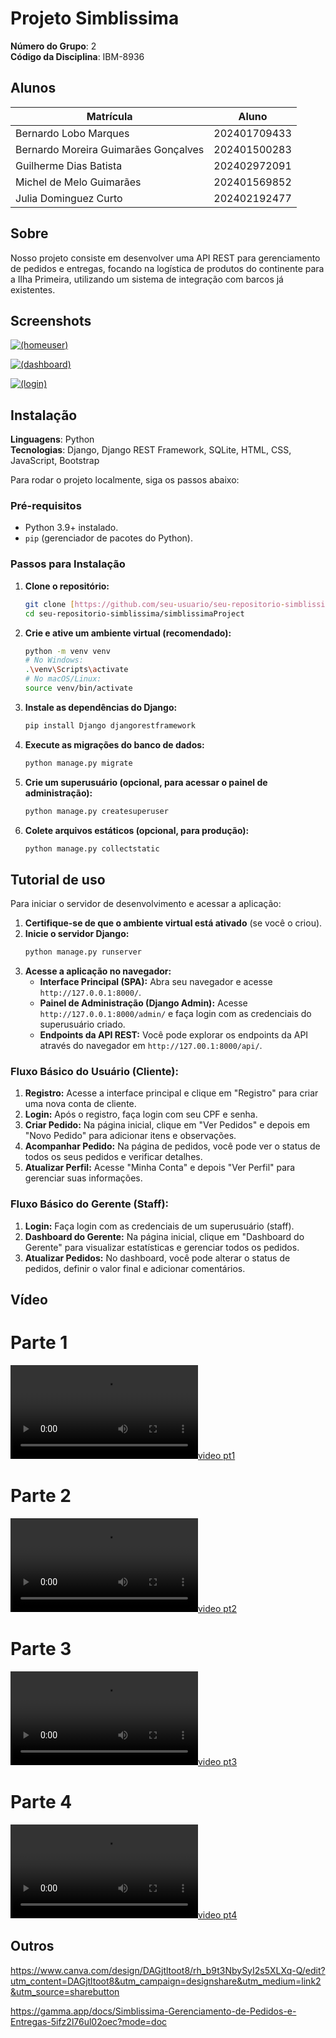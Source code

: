 # Projeto Simblissima

**Número do Grupo**: 2<br>
**Código da Disciplina**: IBM-8936<br>

## Alunos
|Matrícula | Aluno |
| -- | -- |
| Bernardo Lobo Marques  |  202401709433  |
| Bernardo Moreira Guimarães Gonçalves  |  202401500283 |
| Guilherme Dias Batista | 202402972091 |
| Michel de Melo Guimarães | 202401569852 |
| Julia Dominguez Curto |  202402192477 |


## Sobre 
Nosso projeto consiste em desenvolver uma API REST para gerenciamento de pedidos e entregas, focando na logística de produtos do continente para a Ilha Primeira, utilizando um sistema de integração com barcos já existentes.

## Screenshots
[![(homeuser)](/docs/assets/images/homeuser.png)](/docs/assets/images/homeuser.png)

[![(dashboard)](/docs/assets/images/dashboard.png)](/docs/assets/images/dashboard.png)

[![(login)](/docs/assets/images/login.png)](/docs/assets/images/login.png)



## Instalação 
**Linguagens**: Python<br>
**Tecnologias**: Django, Django REST Framework, SQLite, HTML, CSS, JavaScript, Bootstrap<br>

Para rodar o projeto localmente, siga os passos abaixo:

### Pré-requisitos
* Python 3.9+ instalado.
* `pip` (gerenciador de pacotes do Python).

### Passos para Instalação
1.  **Clone o repositório:**
    ```bash
    git clone [https://github.com/seu-usuario/seu-repositorio-simblissima.git](https://github.com/seu-usuario/seu-repositorio-simblissima.git)
    cd seu-repositorio-simblissima/simblissimaProject
    ```
2.  **Crie e ative um ambiente virtual (recomendado):**
    ```bash
    python -m venv venv
    # No Windows:
    .\venv\Scripts\activate
    # No macOS/Linux:
    source venv/bin/activate
    ```
3.  **Instale as dependências do Django:**
    ```bash
    pip install Django djangorestframework
    ```
4.  **Execute as migrações do banco de dados:**
    ```bash
    python manage.py migrate
    ```
5.  **Crie um superusuário (opcional, para acessar o painel de administração):**
    ```bash
    python manage.py createsuperuser
    ```
6.  **Colete arquivos estáticos (opcional, para produção):**
    ```bash
    python manage.py collectstatic
    ```

## Tutorial de uso 
Para iniciar o servidor de desenvolvimento e acessar a aplicação:

1.  **Certifique-se de que o ambiente virtual está ativado** (se você o criou).
2.  **Inicie o servidor Django:**
    ```bash
    python manage.py runserver
    ```
3.  **Acesse a aplicação no navegador:**
    * **Interface Principal (SPA):** Abra seu navegador e acesse `http://127.0.0.1:8000/`.
    * **Painel de Administração (Django Admin):** Acesse `http://127.0.0.1:8000/admin/` e faça login com as credenciais do superusuário criado.
    * **Endpoints da API REST:** Você pode explorar os endpoints da API através do navegador em `http://127.00.1:8000/api/`.

### Fluxo Básico do Usuário (Cliente):
1.  **Registro:** Acesse a interface principal e clique em "Registro" para criar uma nova conta de cliente.
2.  **Login:** Após o registro, faça login com seu CPF e senha.
3.  **Criar Pedido:** Na página inicial, clique em "Ver Pedidos" e depois em "Novo Pedido" para adicionar itens e observações.
4.  **Acompanhar Pedido:** Na página de pedidos, você pode ver o status de todos os seus pedidos e verificar detalhes.
5.  **Atualizar Perfil:** Acesse "Minha Conta" e depois "Ver Perfil" para gerenciar suas informações.

### Fluxo Básico do Gerente (Staff):
1.  **Login:** Faça login com as credenciais de um superusuário (staff).
2.  **Dashboard do Gerente:** Na página inicial, clique em "Dashboard do Gerente" para visualizar estatísticas e gerenciar todos os pedidos.
3.  **Atualizar Pedidos:** No dashboard, você pode alterar o status de pedidos, definir o valor final e adicionar comentários.


## Vídeo
# Parte 1
[![video pt1](/simblissimaApp/static/video/part1(split-video.com).mp4)](/simblissimaApp/static/video/part1(split-video.com).mp4)
# Parte 2
[![video pt2](/simblissimaApp/static/video/part2(split-video.com).mp4)](/simblissimaApp/static/video/part2(split-video.com).mp4)
# Parte 3
[![video pt3](/simblissimaApp/static/video/part3(split-video.com).mp4)](/simblissimaApp/static/video/part3(split-video.com).mp4)
# Parte 4
[![video pt4](/simblissimaApp/static/video/part4(split-video.com).mp4)](/simblissimaApp/static/video/part4(split-video.com).mp4)



## Outros 
https://www.canva.com/design/DAGjtltoot8/rh_b9t3NbySyI2s5XLXq-Q/edit?utm_content=DAGjtltoot8&utm_campaign=designshare&utm_medium=link2&utm_source=sharebutton  
  
https://gamma.app/docs/Simblissima-Gerenciamento-de-Pedidos-e-Entregas-5ifz2l76ul02oec?mode=doc
